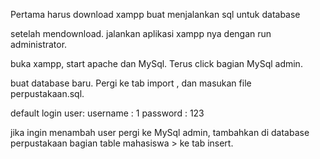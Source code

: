Pertama harus download xampp buat menjalankan sql untuk database

setelah mendownload. jalankan aplikasi xampp nya dengan run administrator.

buka xampp, start apache dan MySql. Terus click bagian MySql admin.

buat database baru. Pergi ke tab import , dan masukan file perpustakaan.sql.


default login user:
username : 1
password : 123

jika ingin menambah user pergi ke MySql admin, tambahkan di database perpustakaan bagian table mahasiswa > ke tab insert.